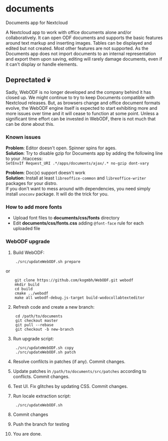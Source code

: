 documents
=========

Documents app for Nextcloud

A Nextcloud app to work with office documents alone and/or collaboratively. It can open ODF documents and supports the basic features around text markup and inserting images. Tables can be displayed and edited but not created. Most other features are not supported. As the Documents app does not import documents to an internal representation and export them upon saving, editing will rarely damage documents, even if it can't display or handle elements.


Deprectated 💀
-------------

Sadly, WebODF is no longer developed and the company behind it has closed up. We might continue to try to keep Documents compatible with Nextcloud releases. But, as browsers change and office document formats evolve, the WebODF engine itself is  expected to start exhibiting more and more issues over time and it will cease to function at some point. Unless a significant time effort can be invested in WebODF, there is not much that can be done about this.

### Known issues ###
**Problem**: Editor doesn't open. Spinner spins for ages.  
**Solution**: Try to disable gzip for Documents app by adding the following line to your .htaccess:  
`SetEnvIf Request_URI .*/apps/documents/ajax/.* no-gzip dont-vary`

**Problem**: Doc(x) support doesn't work  
**Solution**: Install at least  `libreoffice-common` and  `libreoffice-writer` packages for your distro.  
If you don't want to mess around with dependencies, you need simply install `unoconv` package. It will do the trick for you.

### How to add more fonts ###
+ Upload font files to **documents/css/fonts** directory
+ Edit **documents/css/fonts.css** adding `@font-face` rule for each uploaded file 

### WebODF upgrade ###
1. Build WebODF:


        ./src/updateWebODF.sh prepare
or


        git clone https://github.com/kogmbh/WebODF.git webodf
        mkdir build
        cd build
        cmake ../webodf
        make all webodf-debug.js-target build-wodocollabtexteditor

2. Refresh code and create a new branch:

        cd /path/to/documents
        git checkout master
        git pull --rebase
        git checkout -b new-branch

3. Run upgrade script:

        ./src/updateWebODF.sh copy
        ./src/updateWebODF.sh patch

4. Resolve confilcts in patches (if any). Commit changes.
5. Update patches in `/path/to/documents/src/patches` according to conflicts. Commit changes.
6. Test UI. Fix glitches by updating CSS. Commit changes.
7. Run locale extraction script:

        ./src/updateWebODF.sh

8. Commit changes
9. Push the branch for testing
10. You are done.
